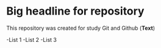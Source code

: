 # Big headline for repository
This repository was created for study Git and Github (**Text**)

-List 1
-List 2
-List 3
